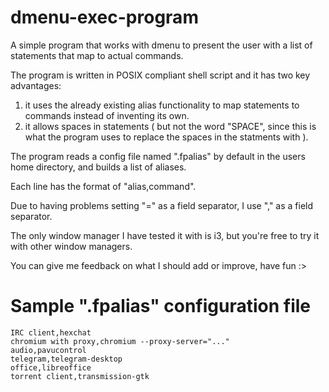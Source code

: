 # dmenu-exec-program
A simple program that works with dmenu to present the user with a list of statements that map to actual commands.

The program is written in POSIX compliant shell script and it has two key advantages:
1. it uses the already existing alias functionality to map statements to commands instead of inventing its own.
2. it allows spaces in statements ( but not the word "SPACE", since this is what the program uses to replace the spaces in the statments with ).

The program reads a config file named ".fpalias" by default in the users home directory, and builds a list of aliases.

Each line has the format of "alias,command".

Due to having problems setting "=" as a field separator, I use "," as a field separator.

The only window manager I have tested it with is i3, but you're free to try it with other window managers.

You can give me feedback on what I should add or improve, have fun :>

# Sample ".fpalias" configuration file
```
IRC client,hexchat
chromium with proxy,chromium --proxy-server="..."
audio,pavucontrol
telegram,telegram-desktop
office,libreoffice
torrent client,transmission-gtk
```
